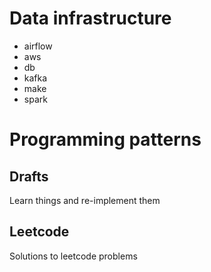 # Data infrastructure
- airflow
- aws
- db
- kafka
- make
- spark

# Programming patterns
## Drafts
Learn things and re-implement them

## Leetcode
Solutions to leetcode problems
